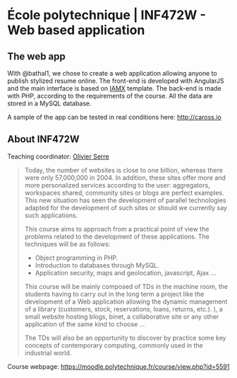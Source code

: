 # École polytechnique | INF472W - Web based application

## The web app

With @bathal1, we chose to create a web application allowing anyone to publish stylized resume online.
The front-end is developed with AngularJS and the main interface is based on [IAMX](https://trendytheme.net/items/i-am-x-html-resume-template/) template.
The back-end is made with PHP, according to the requirements of the course.
All the data are stored in a MySQL database.

A sample of the app can be tested in real conditions here: http://caross.io


## About INF472W

Teaching coordinator: [Olivier Serre](https://www.irif.fr/~serre/)

> Today, the number of websites is close to one billion, whereas there were only 57,000,000 in 2004. In addition, these sites offer more and more personalized services according to the user: aggregators, workspaces shared, community sites or blogs are perfect examples. This new situation has seen the development of parallel technologies adapted for the development of such sites or should we currently say such applications.
>
> This course aims to approach from a practical point of view the problems related to the development of these applications. The techniques will be as follows:
> - Object programming in PHP.
> - Introduction to databases through MySQL.
> - Application security, maps and geolocation, javascript, Ajax ...
>
> This course will be mainly composed of TDs in the machine room, the students having to carry out in the long term a project like the development of a Web application allowing the dynamic management of a library (customers, stock, reservations, loans, returns, etc.). ), a small website hosting blogs, binet, a collaborative site or any other application of the same kind to choose ...
>
> The TDs will also be an opportunity to discover by practice some key concepts of contemporary computing, commonly used in the industrial world.

Course webpage: https://moodle.polytechnique.fr/course/view.php?id=5591
